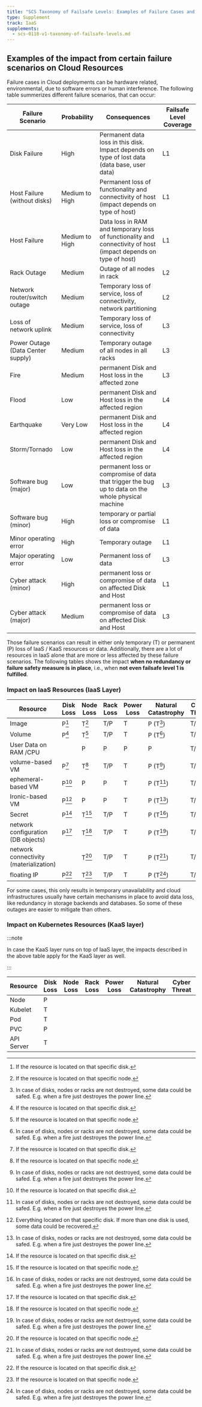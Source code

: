 ```yaml
---
title: "SCS Taxonomy of Failsafe Levels: Examples of Failure Cases and their impact on IaaS and KaaS resources"
type: Supplement
track: IaaS
supplements:
  - scs-0118-v1-taxonomy-of-failsafe-levels.md
---
```


## Examples of the impact from certain failure scenarios on Cloud Resources

Failure cases in Cloud deployments can be hardware related, environmental, due to software errors or human interference.
The following table summerizes different failure scenarios, that can occur:

| Failure Scenario | Probability | Consequences | Failsafe Level Coverage |
|----|-----|----|----|
| Disk Failure | High | Permanent data loss in this disk. Impact depends on type of lost data (data base, user data) | L1 |
| Host Failure (without disks) | Medium to High | Permanent loss of functionality and connectivity of host (impact depends on type of host) | L1 |
| Host Failure | Medium to High | Data loss in RAM and temporary loss of functionality and connectivity of host (impact depends on type of host) | L1 |
| Rack Outage | Medium | Outage of all nodes in rack | L2 |
| Network router/switch outage | Medium | Temporary loss of service, loss of connectivity, network partitioning | L2 |
| Loss of network uplink | Medium | Temporary loss of service, loss of connectivity | L3 |
| Power Outage (Data Center supply) | Medium | Temporary outage of all nodes in all racks | L3 |
| Fire | Medium | permanent Disk and Host loss in the affected zone | L3 |
| Flood | Low | permanent Disk and Host loss in the affected region | L4 |
| Earthquake | Very Low | permanent Disk and Host loss in the affected region | L4 |
| Storm/Tornado | Low | permanent Disk and Host loss in the affected region | L4 |
| Software bug (major) | Low | permanent loss or compromise of data that trigger the bug up to data on the whole physical machine | L3 |
| Software bug (minor) | High | temporary or partial loss or compromise of data | L1 |
| Minor operating error | High | Temporary outage | L1 |
| Major operating error | Low | Permanent loss of data | L3 |
| Cyber attack (minor) | High | permanent loss or compromise of data on affected Disk and Host | L1 |
| Cyber attack (major) | Medium | permanent loss or compromise of data on affected Disk and Host | L3 |

Those failure scenarios can result in either only temporary (T) or permanent (P) loss of IaaS / KaaS resources or data.
Additionally, there are a lot of resources in IaaS alone that are more or less affected by these failure scenarios.
The following tables shows the impact **when no redundancy or failure safety measure is in place**, i.e., when
**not even failsafe level 1 is fulfilled**.

### Impact on IaaS Resources (IaaS Layer)

| Resource | Disk Loss | Node Loss | Rack Loss | Power Loss | Natural Catastrophy | Cyber Threat | Software Bug |
|----|----|----|----|----|----|----|----|
| Image | P[^1] | T[^3] | T/P | T | P (T[^4]) | T/P | P |
| Volume | P[^1] | T[^3] | T/P | T | P (T[^4]) | T/P | P |
| User Data on RAM /CPU | | P | P | P | P | T/P | P |
| volume-based VM | P[^1] | T[^3] | T/P | T | P (T[^4]) | T/P | P |
| ephemeral-based VM | P[^1] | P | P | T | P (T[^4]) | T/P | P |
| Ironic-based VM | P[^2] | P | P | T | P (T[^4]) | T/P | P |
| Secret | P[^1] | T[^3] | T/P | T | P (T[^4]) | T/P | P |
| network configuration (DB objects) | P[^1] | T[^3] | T/P | T | P (T[^4]) | T/P | P |
| network connectivity (materialization) | | T[^3] | T/P | T | P (T[^4]) | T/P | T |
| floating IP | P[^1] | T[^3] | T/P | T | P (T[^4]) | T/P | T |

For some cases, this only results in temporary unavailability and cloud infrastructures usually have certain mechanisms in place to avoid data loss, like redundancy in storage backends and databases.
So some of these outages are easier to mitigate than others.

[^1]: If the resource is located on that specific disk.
[^2]: Everything located on that specific disk. If more than one disk is used, some data could be recovered.
[^3]: If the resource is located on that specific node.
[^4]: In case of disks, nodes or racks are not destroyed, some data could be safed. E.g. when a fire just destroyes the power line.

### Impact on Kubernetes Resources (KaaS layer)

:::note

In case the KaaS layer runs on top of IaaS layer, the impacts described in the above table apply for the KaaS layer as well.

:::

| Resource | Disk Loss | Node Loss | Rack Loss | Power Loss | Natural Catastrophy | Cyber Threat | Software Bug |
|----|----|----|----|----|----|----|----|
|Node|P| | | | | |T/P|
|Kubelet|T| | | | | |T/P|
|Pod|T| | | | | |T/P|
|PVC|P| | | | | |P|
|API Server|T| | | | | |T/P|
